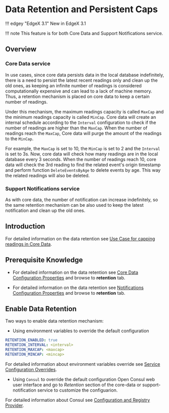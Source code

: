 # Data Retention and Persistent Caps

!!! edgey "EdgeX 3.1"
    New in EdgeX 3.1

!!! note
    This feature is for both Core Data and Support Notifications service.

## Overview

### Core Data service
In use cases, since core data persists data in the local database indefinitely, there is a need to persist the latest recent readings only and clean up the old ones, as keeping an infinite number of readings is considered computationally expensive and can lead to a lack of machine memory. Thus, a retention mechanism is placed on core data to keep a certain number of readings.

Under this mechanism, the maximum readings capacity is called <code>MaxCap</code> and the minimum readings capacity is called <code>MinCap</code>. Core data will create an internal schedule according to the <code>Interval</code> configuration to check if the number of readings are higher than the <code>MaxCap</code>. When the number of readings reach the <code>MaxCap</code>, Core data will purge the amount of the readings to the <code>MinCap</code>.

For example, the <code>MaxCap</code> is set to 10, the <code>MinCap</code> is set to 2 and the <code>Interval</code> is set to 3s. Now, core data will check how many readings are in the local database every 3 seconds. When the number of readings reach 10, core data will check the 3rd reading to find the related event's origin timestamp and perform function <code>DeleteEventsByAge</code> to delete events by age. This way the related readings will also be deleted.

### Support Notifications service
As with core data, the number of notification can increase indefinitely, so the same retention mechanism can be also used to keep the latest notification and clean up the old ones. 

## Introduction

For detailed information on the data retention see [Use Case for capping readings in Core Data](../design/ucr/Core-Data-Retention.md).

## Prerequisite Knowledge

- For detailed information on the data retention see [Core Data Configuration Properties](../microservices/core/data/Ch-CoreData.md#configuration-properties) and browse to **retention** tab.

- For detailed information on the data retention see [Notifications Configuration Properties](../microservices/support/notifications/Ch-AlertsNotifications.md#configuration-properties) and browse to **retention** tab.

## Enable Data Retention
Two ways to enable data retention mechanism:

- Using environment variables to override the default configuration
```yaml
RETENTION_ENABLED: true 
RETENTION_INTERVAL: <interval>  
RETENTION_MAXCAP: <maxcap>
RETENTION_MINCAP: <mincap>  
```

For detailed information about environment variables override see [Service Configuration Overrides](../microservices/configuration/CommonEnvironmentVariables.md#service-configuration-overrides).

- Using <code>Consul</code> to override the default configuration
Open Consul web user interface and go to *Retention* section of the core-data or support-notification service to customize the configuarion.

For detailed information about Consul see [Configuration and Registry Provider](../microservices/configuration/ConfigurationAndRegistry.md#web-user-interface).
